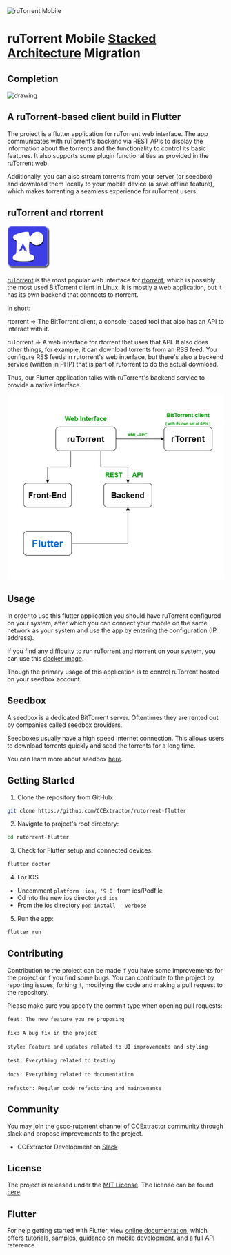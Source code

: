 
<img src="https://raw.githubusercontent.com/harchani-ritik/rutorrent-flutter/master/assets/logo/light_mode_white_background.png" alt="ruTorrent Mobile" height=200px>




# ruTorrent Mobile [Stacked Architecture](https://pub.dev/packages/stacked) Migration

## Completion
<img src="https://progress-bar.dev/50" alt="drawing" width="200"/>

## **A ruTorrent-based client build in Flutter**

The project is a flutter application for ruTorrent web interface. The app communicates with ruTorrent's backend via REST APIs to display the information about the torrents and the functionality to control its basic features. It also supports some plugin functionalities as provided in the ruTorrent web.

Additionally, you can also stream torrents from your server (or seedbox) and download them locally to your mobile device (a save offline feature), which makes torrenting a seamless experience for ruTorrent users.


## ruTorrent and rtorrent

<img src="https://raw.githubusercontent.com/CCExtractor/rutorrent-flutter/master/rutorrent.jpeg" alt="ruTorrent Web" height=100px>

[ruTorrent](https://github.com/Novik/ruTorrent) is the most popular web interface for [rtorrent](https://github.com/rakshasa/rtorrent), which is possibly the most used BitTorrent client in Linux. It is mostly a web application, but it has its own backend that connects to rtorrent.

In short: 

rtorrent ⇒ The BitTorrent client, a console-based tool that also has an API to interact with it.

ruTorrent ⇒ A web interface for rtorrent that uses that API. It also does other things, for example, it can download torrents from an RSS feed. You configure RSS feeds in rutorrent's web interface, but there's also a backend service (written in PHP) that is part of rutorrent to do the actual download.

Thus, our Flutter application talks with ruTorrent's backend service to provide a native interface.

![Diagram](./assets/docs/ruTorrent%20Flutter%20Application%20Diagram.png)

## Usage

In order to use this flutter application you should have ruTorrent configured on your system, after which you can connect your mobile on the same network as your system and use the app by entering the configuration (IP address).

If you find any difficulty to run ruTorrent and rtorrent on your system, you can use this [docker image](https://hub.docker.com/r/crazymax/rtorrent-rutorrent).

Though the primary usage of this application is to control ruTorrent hosted on your seedbox account.

## Seedbox

A seedbox is a dedicated BitTorrent server. Oftentimes they are rented out by companies called seedbox providers.

Seedboxes usually have a high speed Internet connection. This allows users to download torrents quickly and seed the torrents for a long time.

You can learn more about seedbox [here](https://en.wikipedia.org/wiki/Seedbox).


## Getting Started

1. Clone the repository from GitHub:

```bash
git clone https://github.com/CCExtractor/rutorrent-flutter
```

2. Navigate to project's root directory:

```bash
cd rutorrent-flutter
```

3. Check for Flutter setup and connected devices:

```bash
flutter doctor
```

4. For IOS
- Uncomment ```platform :ios, '9.0'``` from ios/Podfile
- Cd into the new ios directory```cd ios```
- From the ios directory ```pod install --verbose```

5. Run the app:

```bash
flutter run
```

## Contributing

Contribution to the project can be made if you have some improvements for the project or if you find some bugs.
You can contribute to the project by reporting issues, forking it, modifying the code and making a pull request to the repository.

Please make sure you specify the commit type when opening pull requests:

```
feat: The new feature you're proposing

fix: A bug fix in the project

style: Feature and updates related to UI improvements and styling

test: Everything related to testing

docs: Everything related to documentation

refactor: Regular code refactoring and maintenance
```

## Community
You may join the gsoc-rutorrent channel of CCExtractor community through slack and propose improvements to the project.

* CCExtractor Development on [Slack](https://ccextractor.org/public:general:support?)

## License

The project is released under the [MIT License](http://www.opensource.org/licenses/mit-license.php). The license can be found [here](LICENSE).

## Flutter

For help getting started with Flutter, view
[online documentation](https://flutter.dev/docs), which offers tutorials,
samples, guidance on mobile development, and a full API reference.
